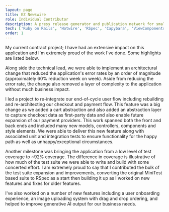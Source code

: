 ```yaml
---
layout: page
title: EZ Newswire
role: Individual Contributor
description: A press release generator and publication network for small businesses to share news with the world.
tech: ['Ruby on Rails', 'Hotwire', 'RSpec', 'Capybara', 'ViewComponents', 'Bootstrap']
order: 1
---
```


My current contract project; I have had an extensive impact on this application and I'm extremely proud of the work I've done. Some highlights are listed below.  

Along side the technical lead, we were able to implement an architectural change that reduced the application's error rates by an order of magnitude (approximately 60% reduction week on week). Aside from reducing the error rate, the change also removed a layer of complexity to the application without much business impact.  
  
I led a project to re-integrate our end-of-cycle user flow including rebuilding and re-architecting our checkout and payment flow. This feature was a big change as we added a cart abstraction and also added an abstraction layer to capture checkout data as first-party data and also enable future expansion of our payment providers. This work spanned both the front and back ends and included many new models, controllers, components and style elements. We were able to deliver this new feature along with associated unit and integration tests to ensure functionality for the happy path as well as unhappy/exceptional circumstances.  

Another milestone was bringing the application from a low level of test coverage to ~92% coverage. The difference in coverage is illustrative of how much of the test suite we were able to write and build with some concerted effort. I am extremely proud to say that I contributed the bulk of the test suite expansion and improvements, converting the original MiniTest based suite to RSpec as a start then building it up as I worked on new features and fixes for older features.  

I've also worked on a number of new features including a user onboarding experience, an image uploading system with drag and drop ordering, and helped to improve generative AI output for our business needs.
